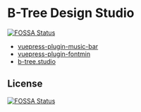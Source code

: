 # B-Tree Design Studio
[![FOSSA Status](https://app.fossa.com/api/projects/git%2Bgithub.com%2FPentaTea%2FB-Tree.studio.svg?type=shield)](https://app.fossa.com/projects/git%2Bgithub.com%2FPentaTea%2FB-Tree.studio?ref=badge_shield)



- [vuepress-plugin-music-bar](https://github.com/PentaTea/B-Tree.studio/tree/master/docs/.vuepress/plugin/vuepress-plugin-music-bar#vuepress-plugin-music-bar)
- [vuepress-plugin-fontmin](https://github.com/PentaTea/B-Tree.studio/tree/master/docs/.vuepress/plugin/vuepress-plugin-fontmin#vuepress-plugin-fontmin)
- [b-tree.studio](http://b-tree.studio)


## License
[![FOSSA Status](https://app.fossa.com/api/projects/git%2Bgithub.com%2FPentaTea%2FB-Tree.studio.svg?type=large)](https://app.fossa.com/projects/git%2Bgithub.com%2FPentaTea%2FB-Tree.studio?ref=badge_large)